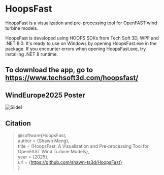 # HoopsFast

HoopsFast is a visualization and pre-processing tool for OpenFAST wind turbine models. 

HoopsFast is developed using HOOPS SDKs from Tech Soft 3D, WPF and .NET 8.0. It's ready to use on Windows by opening HoopsFast.exe in the package. If you encounter errors when opening HoopsFast.exe, try installing .NET 8 runtime.
## To download the app, go to https://www.techsoft3d.com/hoopsfast/

## WindEurope2025 Poster
![Slide1](https://github.com/user-attachments/assets/8da0ddc5-321e-4a21-b755-c881d3052f32)

## Citation

>@software{HoopsFast,  
>author = {Shawn Meng},  
>title = {HoopsFast: A Visualization and Pre-processing Tool for OpenFAST Wind Turbine Models},  
>year = {2025},  
>url = {https://github.com/shawn-ts3d/HoopsFast}  
>}  
